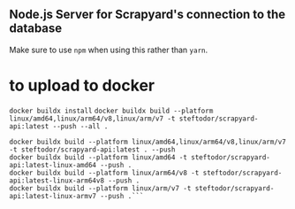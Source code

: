 ## Node.js Server for Scrapyard's connection to the database

Make sure to use ```npm``` when using this rather than ```yarn```. 


# to upload to docker
`docker buildx install`
`docker buildx build --platform linux/amd64,linux/arm64/v8,linux/arm/v7 -t steftodor/scrapyard-api:latest --push --all .`

```
docker buildx build --platform linux/amd64,linux/arm64/v8,linux/arm/v7 -t steftodor/scrapyard-api:latest . --push
docker buildx build --platform linux/amd64 -t steftodor/scrapyard-api:latest-linux-amd64 --push .
docker buildx build --platform linux/arm64/v8 -t steftodor/scrapyard-api:latest-linux-arm64v8 --push .
docker buildx build --platform linux/arm/v7 -t steftodor/scrapyard-api:latest-linux-armv7 --push .```